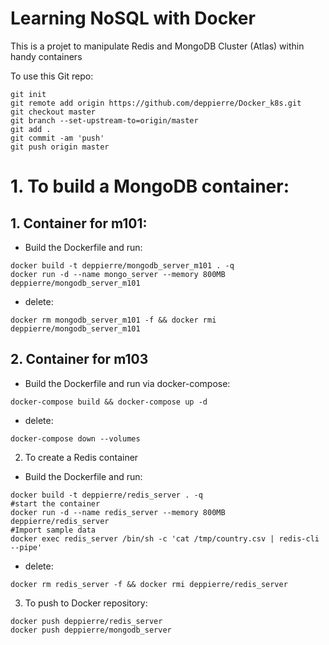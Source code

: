 # Learning NoSQL with Docker
This is a projet to manipulate Redis and MongoDB Cluster (Atlas) within handy containers

To use this Git repo:
```
git init
git remote add origin https://github.com/deppierre/Docker_k8s.git
git checkout master
git branch --set-upstream-to=origin/master
git add .
git commit -am 'push'
git push origin master
```
# 1. To build a MongoDB container:

## 1. Container for m101:
- Build the Dockerfile and run:
```
docker build -t deppierre/mongodb_server_m101 . -q
docker run -d --name mongo_server --memory 800MB deppierre/mongodb_server_m101
```
- delete:
```
docker rm mongodb_server_m101 -f && docker rmi deppierre/mongodb_server_m101
```

## 2. Container for m103
- Build the Dockerfile and run via docker-compose:
```
docker-compose build && docker-compose up -d
```
- delete:
```
docker-compose down --volumes
```

2. To create a Redis container

- Build the Dockerfile and run:
```
docker build -t deppierre/redis_server . -q
#start the container
docker run -d --name redis_server --memory 800MB deppierre/redis_server
#Import sample data
docker exec redis_server /bin/sh -c 'cat /tmp/country.csv | redis-cli --pipe'
```

- delete:
```
docker rm redis_server -f && docker rmi deppierre/redis_server
```

3. To push to Docker repository:
```
docker push deppierre/redis_server
docker push deppierre/mongodb_server
```
